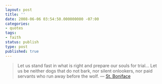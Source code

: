 ```yaml
---
layout: post
title: ''
date: 2008-06-06 03:54:50.000000000 -07:00
categories:
- quotes
tags:
- faith
status: publish
type: post
published: true
---
```

> Let us stand fast in what is right and prepare our souls for trial... Let us be neither dogs that do not bark, nor silent onlookers, nor paid servants who run away before the wolf.
&mdash; [St. Boniface](http://www.newadvent.org/cathen/02656a.htm)
